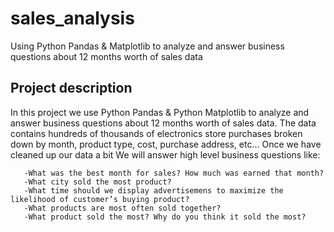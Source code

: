 # sales_analysis
Using Python Pandas &amp; Matplotlib to analyze and answer business questions about 12 months worth of sales data

## Project description
In this project we use Python Pandas & Python Matplotlib to analyze and answer business questions about 12 months worth of sales data. The data contains hundreds of thousands of electronics store purchases broken down by month, product type, cost, purchase address, etc...
Once we have cleaned up our data a bit We will answer high level business questions like:

       -What was the best month for sales? How much was earned that month?
       -What city sold the most product?
       -What time should we display advertisemens to maximize the likelihood of customer’s buying product?
       -What products are most often sold together?
       -What product sold the most? Why do you think it sold the most?




